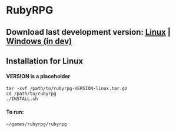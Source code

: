 # RubyRPG

## Download last development version: [Linux](https://bitbucket.org/lightshade/rubyrpg/downloads/rubyrpg-0.7.4-linux.tar.gzz) | [Windows (in dev)]()

## Installation for Linux
#### VERSION is a placeholder
    tar -xvf /path/to/rubyrpg-VERSION-linux.tar.gz
    cd /path/to/rubyrpg
    ./INSTALL.sh
#### To run:
    ~/games/rubyrpg/rubyrpg
